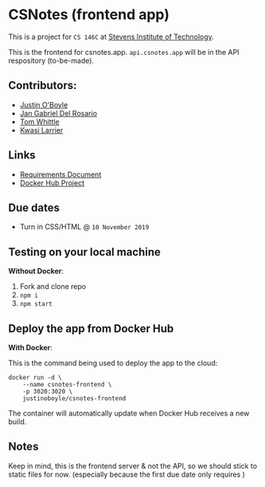 # CSNotes (frontend app)

This is a project for `CS 146C` at [Stevens Institute of Technology](https://stevens.edu).

This is the frontend for csnotes.app. `api.csnotes.app` will be in the API respository (to-be-made).

## Contributors:

* [Justin O'Boyle](https://github.com/justinoboyle)
* [Jan Gabriel Del Rosario](https://github.com/jdelrosa)
* [Tom Whittle](https://github.com/whittle0)
* [Kwasi Larrier](https://github.com/Bytes-o-Wisdom)

## Links

* [Requirements Document](REQUIREMENTS.md)
* [Docker Hub Project](https://hub.docker.com/repository/docker/justinoboyle/csnotes-frontend)

## Due dates

* Turn in CSS/HTML @ `10 November 2019`

## Testing on your local machine

**Without Docker**:
1. Fork and clone repo
2. `npm i`
3. `npm start`

## Deploy the app from Docker Hub

**With Docker**:

This is the command being used to deploy the app to the cloud:

```
docker run -d \
    --name csnotes-frontend \
    -p 3020:3020 \
    justinoboyle/csnotes-frontend
```

The container will automatically update when Docker Hub receives a new build.

## Notes

Keep in mind, this is the frontend server & not the API, so we should stick to static files for now. (especially because the first due date only requires )